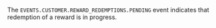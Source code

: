 The `EVENTS.CUSTOMER.REWARD_REDEMPTIONS.PENDING` event indicates that redemption of a reward is in progress.
